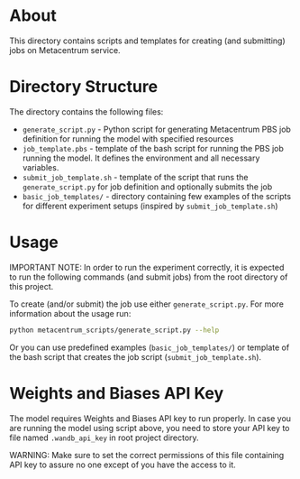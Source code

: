 # About
This directory contains scripts and templates for creating
(and submitting) jobs on Metacentrum service.

# Directory Structure
The directory contains the following files:
- `generate_script.py` - Python script for generating Metacentrum PBS job definition for running the model with specified resources
- `job_template.pbs` - template of the bash script for running the PBS job running the model. It defines the environment and all necessary variables.
- `submit_job_template.sh` - template of the script that runs the `generate_script.py` for job definition and optionally submits the job
- `basic_job_templates/` - directory containing few examples of the scripts for different experiment setups (inspired by `submit_job_template.sh`)

# Usage
IMPORTANT NOTE: In order to run the experiment correctly, it is expected to run the following commands (and submit jobs) from the root directory of this project.

To create (and/or submit) the job use either `generate_script.py`. For more information about the usage run:

```bash
python metacentrum_scripts/generate_script.py --help
```

Or you can use predefined examples (`basic_job_templates/`) or 
template of the bash script that creates the job script 
(`submit_job_template.sh`).

# Weights and Biases API Key
The model requires Weights and Biases API key to run properly. In 
case you are running the model using script above, you need to
store your API key to file named `.wandb_api_key` in root project
directory.

WARNING: Make sure to set the correct permissions of this file 
containing API key to assure no one except of you have the access to 
it.